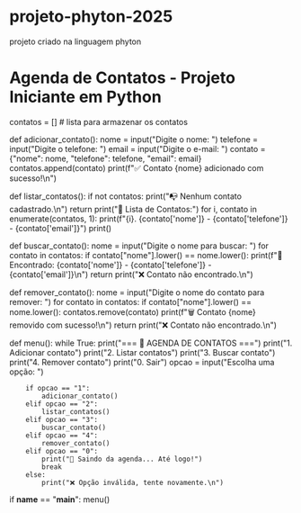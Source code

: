 # projeto-phyton-2025
projeto criado na linguagem phyton

# Agenda de Contatos - Projeto Iniciante em Python

contatos = []  # lista para armazenar os contatos

def adicionar_contato():
    nome = input("Digite o nome: ")
    telefone = input("Digite o telefone: ")
    email = input("Digite o e-mail: ")
    contato = {"nome": nome, "telefone": telefone, "email": email}
    contatos.append(contato)
    print(f"✅ Contato {nome} adicionado com sucesso!\n")

def listar_contatos():
    if not contatos:
        print("📭 Nenhum contato cadastrado.\n")
        return
    print("📒 Lista de Contatos:")
    for i, contato in enumerate(contatos, 1):
        print(f"{i}. {contato['nome']} - {contato['telefone']} - {contato['email']}")
    print()

def buscar_contato():
    nome = input("Digite o nome para buscar: ")
    for contato in contatos:
        if contato["nome"].lower() == nome.lower():
            print(f"🔎 Encontrado: {contato['nome']} - {contato['telefone']} - {contato['email']}\n")
            return
    print("❌ Contato não encontrado.\n")

def remover_contato():
    nome = input("Digite o nome do contato para remover: ")
    for contato in contatos:
        if contato["nome"].lower() == nome.lower():
            contatos.remove(contato)
            print(f"🗑️ Contato {nome} removido com sucesso!\n")
            return
    print("❌ Contato não encontrado.\n")

def menu():
    while True:
        print("=== 📖 AGENDA DE CONTATOS ===")
        print("1. Adicionar contato")
        print("2. Listar contatos")
        print("3. Buscar contato")
        print("4. Remover contato")
        print("0. Sair")
        opcao = input("Escolha uma opção: ")

        if opcao == "1":
            adicionar_contato()
        elif opcao == "2":
            listar_contatos()
        elif opcao == "3":
            buscar_contato()
        elif opcao == "4":
            remover_contato()
        elif opcao == "0":
            print("👋 Saindo da agenda... Até logo!")
            break
        else:
            print("❌ Opção inválida, tente novamente.\n")

if __name__ == "__main__":
    menu()

